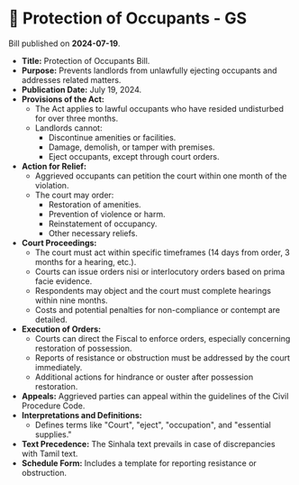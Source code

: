 # 📄  Protection of Occupants - GS

Bill published on **2024-07-19**.

- **Title:** Protection of Occupants Bill.
- **Purpose:** Prevents landlords from unlawfully ejecting occupants and addresses related matters.
- **Publication Date:** July 19, 2024.
- **Provisions of the Act:**
  - The Act applies to lawful occupants who have resided undisturbed for over three months.
  - Landlords cannot:
    - Discontinue amenities or facilities.
    - Damage, demolish, or tamper with premises.
    - Eject occupants, except through court orders.
- **Action for Relief:**
  - Aggrieved occupants can petition the court within one month of the violation.
  - The court may order:
    - Restoration of amenities.
    - Prevention of violence or harm.
    - Reinstatement of occupancy.
    - Other necessary reliefs.
- **Court Proceedings:**
  - The court must act within specific timeframes (14 days from order, 3 months for a hearing, etc.).
  - Courts can issue orders nisi or interlocutory orders based on prima facie evidence.
  - Respondents may object and the court must complete hearings within nine months.
  - Costs and potential penalties for non-compliance or contempt are detailed.
- **Execution of Orders:**
  - Courts can direct the Fiscal to enforce orders, especially concerning restoration of possession.
  - Reports of resistance or obstruction must be addressed by the court immediately.
  - Additional actions for hindrance or ouster after possession restoration.
- **Appeals:** Aggrieved parties can appeal within the guidelines of the Civil Procedure Code.
- **Interpretations and Definitions:**
  - Defines terms like "Court", "eject", "occupation", and "essential supplies."
- **Text Precedence:** The Sinhala text prevails in case of discrepancies with Tamil text.
- **Schedule Form:** Includes a template for reporting resistance or obstruction.
